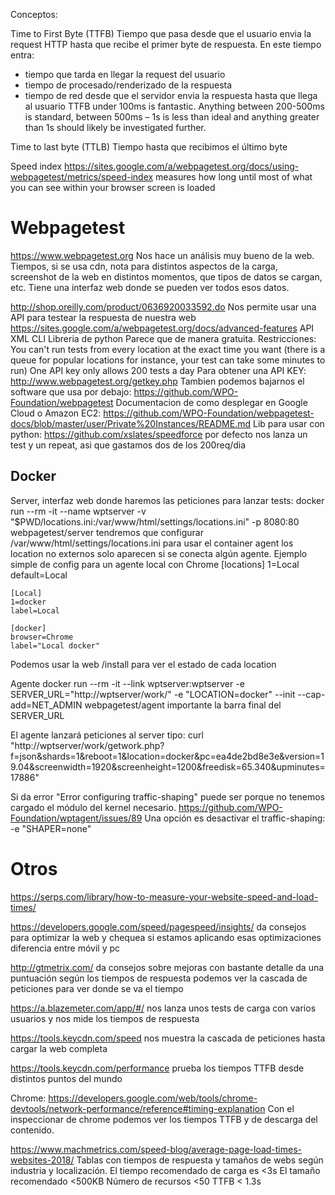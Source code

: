 Conceptos:

Time to First Byte (TTFB)
Tiempo que pasa desde que el usuario envia la request HTTP hasta que recibe el primer byte de respuesta.
En este tiempo entra:
 - tiempo que tarda en llegar la request del usuario
 - tiempo de procesado/renderizado de la respuesta
 - tiempo de red desde que el servidor envia la respuesta hasta que llega al usuario
TTFB under 100ms is fantastic. Anything between 200-500ms is standard, between 500ms – 1s is less than ideal and anything greater than 1s should likely be investigated further.

Time to last byte (TTLB)
Tiempo hasta que recibimos el último byte

Speed index
https://sites.google.com/a/webpagetest.org/docs/using-webpagetest/metrics/speed-index
measures how long until most of what you can see within your browser screen is loaded

# Webpagetest
https://www.webpagetest.org
Nos hace un análisis muy bueno de la web.
Tiempos, si se usa cdn, nota para distintos aspectos de la carga, screenshot de la web en distintos momentos, que tipos de datos se cargan, etc.
Tiene una interfaz web donde se pueden ver todos esos datos.

http://shop.oreilly.com/product/0636920033592.do
Nos permite usar una API para testear la respuesta de nuestra web
  https://sites.google.com/a/webpagetest.org/docs/advanced-features
  API XML
  CLI
  Libreria de python
Parece que de manera gratuita. Restricciones:
  You can't run tests from every location at the exact time you want (there is a queue for popular locations for instance, your test can take some minutes to run)
  One API key only allows 200 tests a day
Para obtener una API KEY: http://www.webpagetest.org/getkey.php
Tambien podemos bajarnos el software que usa por debajo: https://github.com/WPO-Foundation/webpagetest
Documentacion de como desplegar en Google Cloud o Amazon EC2: https://github.com/WPO-Foundation/webpagetest-docs/blob/master/user/Private%20Instances/README.md
Lib para usar con python: https://github.com/xslates/speedforce
  por defecto nos lanza un test y un repeat, asi que gastamos dos de los 200req/dia


## Docker
Server, interfaz web donde haremos las peticiones para lanzar tests:
docker run --rm -it --name wptserver -v "$PWD/locations.ini:/var/www/html/settings/locations.ini" -p 8080:80 webpagetest/server
  tendremos que configurar /var/www/html/settings/locations.ini para usar el container agent
  los location no externos solo aparecen si se conecta algún agente.
  Ejemplo simple de config para un agente local con Chrome
    [locations]
    1=Local
    default=Local

    [Local]
    1=docker
    label=Local

    [docker]
    browser=Chrome
    label="Local docker"

  Podemos usar la web /install para ver el estado de cada location


Agente
docker run --rm -it --link wptserver:wptserver -e SERVER_URL="http://wptserver/work/" -e "LOCATION=docker" --init --cap-add=NET_ADMIN webpagetest/agent
  importante la barra final del SERVER_URL

El agente lanzará peticiones al server tipo:
curl "http://wptserver/work/getwork.php?f=json&shards=1&reboot=1&location=docker&pc=ea4de2bd8e3e&version=19.04&screenwidth=1920&screenheight=1200&freedisk=65.340&upminutes=17886"

Si da error "Error configuring traffic-shaping" puede ser porque no tenemos cargado el módulo del kernel necesario.
https://github.com/WPO-Foundation/wptagent/issues/89
Una opción es desactivar el traffic-shaping:
-e "SHAPER=none"



# Otros
https://serps.com/library/how-to-measure-your-website-speed-and-load-times/

https://developers.google.com/speed/pagespeed/insights/
  da consejos para optimizar la web y chequea si estamos aplicando esas optimizaciones
  diferencia entre móvil y pc

http://gtmetrix.com/
  da consejos sobre mejoras con bastante detalle
  da una puntuación según los tiempos de respuesta
  podemos ver la cascada de peticiones para ver donde se va el tiempo

https://a.blazemeter.com/app/#/
  nos lanza unos tests de carga con varios usuarios y nos mide los tiempos de respuesta

https://tools.keycdn.com/speed
  nos muestra la cascada de peticiones hasta cargar la web completa

https://tools.keycdn.com/performance
  prueba los tiempos TTFB desde distintos puntos del mundo


Chrome: https://developers.google.com/web/tools/chrome-devtools/network-performance/reference#timing-explanation
Con el inspeccionar de chrome podemos ver los tiempos TTFB y de descarga del contenido.


https://www.machmetrics.com/speed-blog/average-page-load-times-websites-2018/
Tablas con tiempos de respuesta y tamaños de webs según industria y localización.
El tiempo recomendado de carga es <3s
El tamaño recomendado <500KB
Número de recursos <50
TTFB < 1.3s

